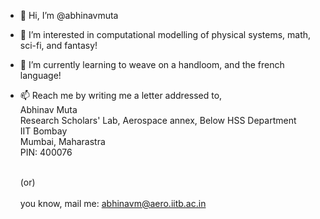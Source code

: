 - 👋 Hi, I’m @abhinavmuta
- 👀 I’m interested in computational modelling of physical systems, math, sci-fi, and fantasy!
- 🌱 I’m currently learning to weave on a handloom, and the french language!
- 📫 Reach me by writing me a letter addressed to,<br/>
    Abhinav Muta<br/>
    Research Scholars' Lab, Aerospace annex, Below HSS Department<br/>
    IIT Bombay<br/>
    Mumbai, Maharastra<br/>
    PIN: 400076<br/><br/>
    
    (or)<br/>
    <br/>
    you know, mail me: abhinavm@aero.iitb.ac.in

<!---
abhinavmuta/abhinavmuta is a ✨ special ✨ repository because its `README.md` (this file) appears on your GitHub profile.
You can click the Preview link to take a look at your changes.
--->

